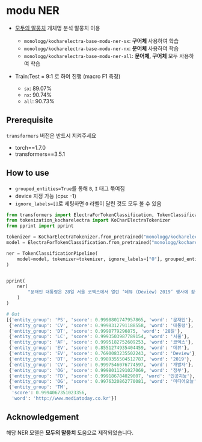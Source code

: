 # modu NER

- [모두의 말뭉치](https://corpus.korean.go.kr/) 개체명 분석 말뭉치 이용

  - `monologg/kocharelectra-base-modu-ner-sx`: **구어체** 사용하여 학습
  - `monologg/kocharelectra-base-modu-ner-nx`: **문어체** 사용하여 학습
  - `monologg/kocharelectra-base-modu-ner-all`: **문어체, 구어체** 모두 사용하여 학습

- Train:Test = 9:1 로 하여 진행 (macro F1 측정)
  - `sx`: 89.07%
  - `nx`: 90.74%
  - `all`: 90.73%

## Prerequisite

`transformers` 버전은 반드시 지켜주세요

- torch==1.7.0
- transformers==3.5.1

## How to use

- `grouped_entities=True`를 통해 `B`, `I` 태그 묶여짐
- device 지정 가능 (cpu: -1)
- `ignore_labels=[]`로 세팅하면 `O` 라벨이 달린 것도 모두 볼 수 있음

```python
from transformers import ElectraForTokenClassification, TokenClassificationPipeline
from tokenization_kocharelectra import KoCharElectraTokenizer
from pprint import pprint

tokenizer = KoCharElectraTokenizer.from_pretrained("monologg/kocharelectra-base-modu-ner-all")
model = ElectraForTokenClassification.from_pretrained("monologg/kocharelectra-base-modu-ner-all")

ner = TokenClassificationPipeline(
    model=model, tokenizer=tokenizer, ignore_labels=["O"], grouped_entities=True, device=-1
)


pprint(
    ner(
        "문재인 대통령은 28일 서울 코엑스에서 열린 ‘데뷰 (Deview) 2019’ 행사에 참석해 젊은 개발자들을 격려하면서 우리 정부의 인공지능 기본구상을 내놓았다. 출처 : 미디어오늘 (http://www.mediatoday.co.kr)"
    )
)

# Out
[{'entity_group': 'PS', 'score': 0.9998801747957865, 'word': '문재인'},
 {'entity_group': 'CV', 'score': 0.9998312791188558, 'word': '대통령'},
 {'entity_group': 'DT', 'score': 0.9998779296875, 'word': '28일'},
 {'entity_group': 'LC', 'score': 0.9993503987789154, 'word': '서울'},
 {'entity_group': 'AF', 'score': 0.9995182752609253, 'word': '코엑스'},
 {'entity_group': 'EV', 'score': 0.8551274935404459, 'word': '데뷰'},
 {'entity_group': 'EV', 'score': 0.7690083235502243, 'word': 'Deview'},
 {'entity_group': 'DT', 'score': 0.9989355504512787, 'word': '2019'},
 {'entity_group': 'CV', 'score': 0.9997546076774597, 'word': '개발자'},
 {'entity_group': 'OG', 'score': 0.9998011291027069, 'word': '정부'},
 {'entity_group': 'FD', 'score': 0.999186784029007, 'word': '인공지능'},
 {'entity_group': 'OG', 'score': 0.9976320862770081, 'word': '미디어오늘'},
 {'entity_group': 'TM',
  'score': 0.9994067351023356,
  'word': 'http://www.mediatoday.co.kr'}]
```

## Acknowledgement

해당 NER 모델은 **모두의 말뭉치** 도움으로 제작되었습니다.
